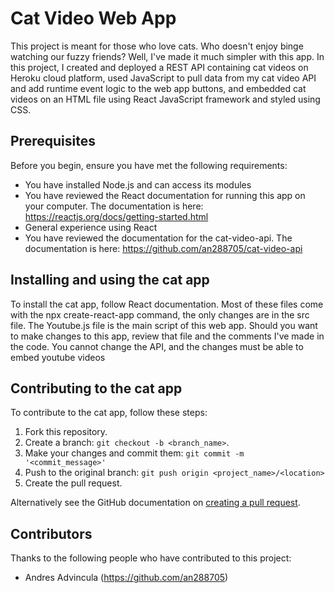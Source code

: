 # Cat Video Web App

This project is meant for those who love cats. Who doesn't enjoy binge watching our fuzzy friends? Well, I've made it much simpler with this app. In this project, I created and deployed a REST API containing cat videos on Heroku cloud platform, used JavaScript to pull data from my cat video API and add runtime event logic to the web app buttons, and embedded cat videos on an HTML file using React JavaScript framework and styled using CSS. 

## Prerequisites

Before you begin, ensure you have met the following requirements:
* You have installed Node.js and can access its modules
* You have reviewed the React documentation for running this app on your computer. The documentation is here: https://reactjs.org/docs/getting-started.html
* General experience using React
* You have reviewed the documentation for the cat-video-api. The documentation is here: https://github.com/an288705/cat-video-api 

## Installing and using the cat app

To install the cat app, follow React documentation. Most of these files come with the npx create-react-app command, the only changes are in the src file. The Youtube.js file is the main script of this web app. Should you want to make changes to this app, review that file and the comments I've made in the code. You cannot change the API, and the changes must be able to embed youtube videos

## Contributing to the cat app

To contribute to the cat app, follow these steps:

1. Fork this repository.
2. Create a branch: `git checkout -b <branch_name>`.
3. Make your changes and commit them: `git commit -m '<commit_message>'`
4. Push to the original branch: `git push origin <project_name>/<location>`
5. Create the pull request.

Alternatively see the GitHub documentation on [creating a pull request](https://help.github.com/en/github/collaborating-with-issues-and-pull-requests/creating-a-pull-request).

## Contributors

Thanks to the following people who have contributed to this project:

* Andres Advincula (https://github.com/an288705)
